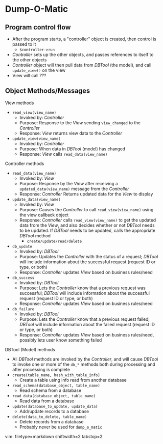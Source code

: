 # Dump-O-Matic #

## Program control flow ##
- After the program starts, a "controller" object is created, then control is
  passed to it
  - `$controller->run`
- _Controller_ sets up the other objects, and passes references to itself to
  the other objects
- _Controller_ object will then pull data from _DBTool_ (the model), and call
  `update_view()` on the view
- View will call ???

## Object Methods/Messages ##

View methods
- `read_view(view_name)`
  - Invoked by: _Controller_
  - Purpose: Response to the _View_ sending `view_changed` to the _Controller_
  - Response: _View_ returns view data to the _Controller_
- `update_view(view_name)`
  - Invoked by: _Controller_
  - Purpose: When data in _DBTool_ (model) has changed
  - Response: _View_ calls `read_data(view_name)`

Controller methods
- `read_data(view_name)`
  - Invoked by: _View_
  - Purpose: Response by the _View_ after receiving a
    `updated_data(view_name)` message from the _Controller_
  - Response: _Controller_ Returns updated data for the _View_ to display
- `update_data(view_name)`
  - Invoked by: _View_
  - Purpose: Causes the _Controller_ to call `read_view(view_name)` using the
    view callback object
  - Response: _Controller_ calls `read_view(view_name)` to get the updated
    data from the _View_, and also decides whether or not _DBTool_ needs to be
    updated.  If _DBTool_ needs to be updated, calls the appropriate _DBTool_
    method
    - `create/update/read/delete`
- `db_update`
  - Invoked by: _DBTool_
  - Purpose: Updates the _Controller_ with the status of a request; _DBTool_
    will include information about the successful request (request ID or type,
    or both)
  - Response: _Controller_ updates _View_ based on business rules/need
- `db_success`
  - Invoked by: _DBTool_
  - Purpose: Lets the _Controller_ know that a previous request was successful;
    _DBTool_ will include information about the successful request (request ID
    or type, or both)
  - Response: _Controller_ updates _View_ based on business rules/need
- `db_failure`
  - Invoked by: _DBTool_
  - Purpose: Lets the _Controller_ know that a previous request failed;
    _DBTool_ will include information about the failed request (request ID or
    type, or both)
  - Response: _Controller_ updates _View_ based on business rules/need,
    possibly lets user know something failed

DBTool (Model) methods
- All _DBTool_ methods are invoked by the _Controller_, and will cause
  _DBTool_ to invoke one or more of the `db_*` methods both during processing
  and after processing is complete
- `create(table_name, hash_with_table_info)`
  - Create a table using info read from another database
- `read_schema(database_object, table_name)`
  - Read schema from a database
- `read_data(database_object, table_name)`
  - Read data from a database
- `update(database_to_update, update_data)`
  - Add/update records to a database
- `delete(data_to_delete, table_name)`
  - Delete records from a database
  - Probably never be used for `dump_o_matic`

vim: filetype=markdown shiftwidth=2 tabstop=2

